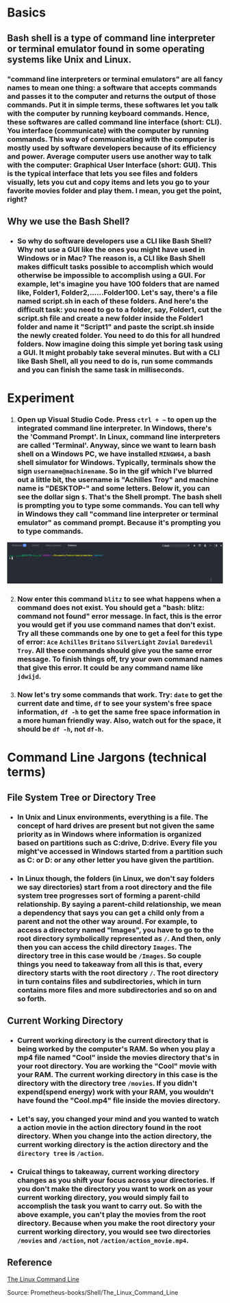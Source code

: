# **Basics**

## Bash shell is a type of command line interpreter or terminal emulator found in some operating systems like Unix and Linux. 

### "command line interpreters or terminal emulators" are all fancy names to mean one thing: a software that accepts commands and passes it to the computer and returns the output of those commands.  Put it in simple terms, these softwares let you talk with the computer by running keyboard commands.  Hence, these softwares are called command line interface (short: CLI). You interface (communicate) with the computer by running commands. This way of communicating with the computer is mostly used by software developers because of its efficiency and power. Average computer users use another way to talk with the computer: Graphical User Interface (short: GUI). This is the typical interface that lets you see files and folders visually, lets you cut and copy items and lets you go to your favorite movies folder and play them. I mean, you get the point, right?


## **Why we use the Bash Shell?**

- ### So why do software developers use a CLI like Bash Shell? Why not use a GUI like the ones you might have used in Windows or in Mac? The reason is, a CLI like Bash Shell makes difficult tasks possible to accomplish which would otherwise be impossible to accomplish using a GUI. For example, let's imagine you have 100 folders that are named like, Folder1, Folder2,......Folder100. Let's say, there's a file named script.sh in each of these folders. And here's the difficult task: you need to go to a folder, say, Folder1, cut the script.sh file and create a new folder inside the Folder1 folder and name it "Script1" and paste the script.sh inside the newly created folder. You need to do this for all hundred folders. Now imagine doing this simple yet boring task using a GUI. It might probably take several minutes. But with a CLI like Bash Shell, all you need to do is, run some commands and you can finish the same task in milliseconds. 

# **Experiment**

1. ### Open up Visual Studio Code. Press `ctrl + ~` to open up the integrated command line interpreter. In Windows, there's the 'Command Prompt'. In Linux, command line interpreters are called 'Terminal'. Anyway, since we want to learn bash shell on a Windows PC, we have installed `MINGW64`, a bash shell simulator for Windows. Typically, terminals show the sign `username@machinename`. So in the gif which I've blurred out a little bit, the username is "Achilles Troy" and machine name is "DESKTOP-" and some letters. Below it, you can see the dollar sign `$`. That's the Shell prompt. The bash shell is prompting you to type some commands. You can tell why in Windows they call "command line interpreter or terminal emulator" as command prompt. Because it's prompting you to type commands.  

![](../images/pilot-01/built-in-command-line.png)

2. ### Now enter this command `blitz` to see what happens when a command does not exist. You should get a "bash: blitz: command not found" error message. In fact, this is the error you would get if you use command names that don't exist.  Try all these commands one by one to get a feel for this type of error: `Ace` `Achilles` `Britano` `SilverLight` `Zovial` `Daredevil` `Troy`. All these commands should give you the same error message. To finish things off, try your own command names that give this error. It could be any command name like `jdwijd`.

3. ### Now let's try some commands that work. Try: `date` to get the current date and time, `df` to see your system's free space information, `df -h` to get the same free space information in a more human friendly way. Also, watch out for the space, it should be `df -h`, not `df-h`. 

# **Command Line Jargons** (technical terms)

## **File System Tree or Directory Tree**

- ### In Unix and Linux environments, everything is a file. The concept of hard drives are present but not given the same priority as in Windows where information is organized based on partitions such as C:drive, D:drive. Every file you might've accessed in Windows started from a partition such as C: or D: or any other letter you have given the partition. 

- ### In Linux though, the folders (in Linux, we don't say folders we say directories) start from a root directory and the **file system tree** progresses sort of forming a parent-child relationship. By saying a parent-child relationship, we mean a dependency that says you can get a child only from a parent and not the other way around. For example, to access a directory named "Images", you have to go to the root directory symbolically represented as `/`. And then, only then you can access the child directory `Images`. The **directory tree** in this case would be `/Images`. So couple things you need to takeaway from all this is that, every directory starts with the root directory `/`. The root directory in turn contains files and subdirectories, which in turn contains more files and more subdirectories and so on and so forth. 

## **Current Working Directory**

- ### **Current working directory** is the current directory that is being worked by the computer's RAM. So when you play a mp4 file named "Cool" inside the movies directory that's in your root directory. You are working the "Cool" movie with your RAM. The **current working directory** in this case is the directory with the **directory tree** `/movies`. If you didn't expend(spend energy) work with your RAM, you wouldn't have found the "Cool.mp4" file inside the movies directory.

- ### Let's say, you changed your mind and you wanted to watch a action movie in the action directory found in the root directory. When you change into the action directory, the **current working directory** is the action directory and the `directory tree` is `/action`.

- ### Cruical things to takeaway, **current working directory** changes as you shift your focus across your directories. If you don't make the directory you want to work on as your **current working directory**, you would simply fail to accomplish the task you want to carry out. So with the above example, you can't play the movies from the root directory. Because when you make the root directory your **current working directory**, you would see two directories `/movies` and `/action`, not `/action/action_movie.mp4`.  

## **Reference**

[The Linux Command Line]()

Source: Prometheus-books/Shell/The_Linux_Command_Line